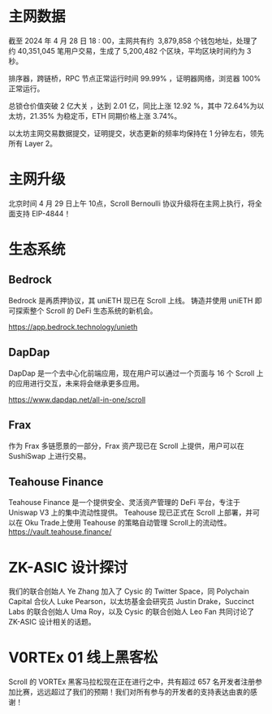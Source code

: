 
# 主网数据

截至 2024 年 4 月 28 日 18 : 00，主网共有约  3,879,858 个钱包地址，处理了约  40,351,045 笔用户交易，生成了 5,200,482 个区块，平均区块时间约为 3 秒。

排序器，跨链桥，RPC 节点正常运行时间 99.99% ，证明器网络，浏览器 100% 正常运行。

总锁仓价值突破 2 亿大关 ，达到 2.01 亿，同比上涨 12.92 %，其中 72.64%为以太坊，21.35% 为稳定币，ETH 同期价格上涨 3.74%。

以太坊主网交易数据提交，证明提交，状态更新的频率均保持在 1 分钟左右，领先所有 Layer 2。


# 主网升级

北京时间 4 月 29 日上午 10点，Scroll Bernoulli 协议升级将在主网上执行，将全面支持 EIP-4844！




# 生态系统
## Bedrock

Bedrock 是再质押协议，其 uniETH 现已在 Scroll 上线。 铸造并使用 uniETH 即可探索整个 Scroll 的 DeFi 生态系统的新机会。

https://app.bedrock.technology/unieth


## DapDap
 DapDap 是一个去中心化前端应用，现在用户可以通过一个页面与 16 个 Scroll 上的应用进行交互，未来将会继承更多应用。
 
https://www.dapdap.net/all-in-one/scroll

## Frax

作为 Frax 多链愿景的一部分，Frax 资产现已在 Scroll 上提供，用户可以在 SushiSwap 上进行交易。


## Teahouse Finance

Teahouse Finance 是一个提供安全、灵活资产管理的 DeFi 平台，专注于 Uniswap V3 上的集中流动性提供。
Teahouse 现已正式在 Scroll 上部署，并可以在 Oku Trade上使用 Teahouse 的策略自动管理 Scroll上的流动性。
https://vault.teahouse.finance/



# ZK-ASIC 设计探讨

我们的联合创始人 Ye Zhang 加入了 Cysic 的 Twitter Space，同 Polychain Capital 合伙人 Luke Pearson，以太坊基金会研究员 Justin Drake，Succinct Labs 的联合创始人 Uma Roy，以及 Cysic 的联合创始人 Leo Fan 共同讨论了 ZK-ASIC 设计相关的话题。



# V0RTEx 01 线上黑客松

Scroll 的 VORTEx 黑客马拉松现在正在进行之中，共有超过 657 名开发者注册参加比赛，远远超过了我们的预期！我们对所有参与的开发者的支持表达由衷的感谢！